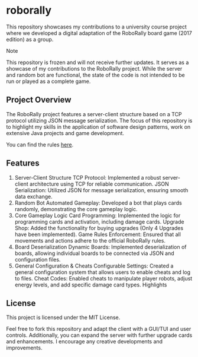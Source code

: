 # roborally

This repository showcases my contributions to a university course project where we developed a digital adaptation of the RoboRally board game (2017 edition) as a group.

> [!Note]
> This repository is frozen and will not receive further updates. It serves as a showcase of my contributions to the RoboRally project. While the server and random bot are functional, the state of the code is not intended to be run or played as a complete game.

## Project Overview

The RoboRally project features a server-client structure based on a TCP protocol utilizing JSON message serialization. The focus of this repository is to highlight my skills in the application of software design patterns, work on extensive Java projects and game development.

You can find the rules [here](https://media.wizards.com/2017/rules/roborally_rules.pdf). 

## Features

1. Server-Client Structure
TCP Protocol: Implemented a robust server-client architecture using TCP for reliable communication.
JSON Serialization: Utilized JSON for message serialization, ensuring smooth data exchange.
2. Random Bot
Automated Gameplay: Developed a bot that plays cards randomly, demonstrating the core gameplay logic.
3. Core Gameplay Logic
Card Programming: Implemented the logic for programming cards and activation, including damage cards.
Upgrade Shop: Added the functionality for buying upgrades (Only 4 Upgrades have been implemented). 
Game Rules Enforcement: Ensured that all movements and actions adhere to the official RoboRally rules.
5. Board Deserialization
Dynamic Boards: Implemented deserialization of boards, allowing individual boards to be connected via JSON and configuration files.
6. General Configuration & Cheats
Configurable Settings: Created a general configuration system that allows users to enable cheats and log to files.
Cheat Codes: Enabled cheats to manipulate player robots, adjust energy levels, and add specific damage card types.
Highlights


## License

This project is licensed under the MIT License.

Feel free to fork this repository and adapt the client with a GUI/TUI and user controls. Additionally, you can expand the server with further upgrade cards and enhancements. I encourage any creative developments and improvements.

